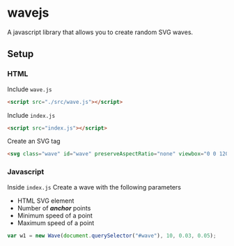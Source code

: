 # wavejs
A javascript library that allows you to create random SVG waves.

## Setup ##
### HTML ###
Include `wave.js`  
```html
<script src="./src/wave.js"></script>
```  
Include `index.js`
```html
<script src="index.js"></script>
```
Create an SVG tag
```html
<svg class="wave" id="wave" preserveAspectRatio="none" viewbox="0 0 1200 50"></svg>
```

### Javascript ###
Inside `index.js`
Create a wave with the following parameters  
- HTML SVG element
- Number of ***anchor*** points
- Minimum speed of a point
- Maximum speed of a point
```js
var w1 = new Wave(document.querySelector("#wave"), 10, 0.03, 0.05);
```
